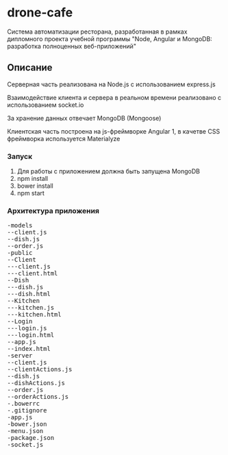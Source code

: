 <h1>drone-cafe</h1>

<p>Cистема автоматизации ресторана, разработанная в рамках дипломного проекта учебной программы "Node, Angular и MongoDB: разработка полноценных веб-приложений"</p> 

<h2>Описание</h2>
<p>Серверная часть реализована на Node.js с использованием express.js</p>
<p>Взаимодействие клиента и сервера в реальном времени реализовано с использованием socket.io</p>
<p>За хранение данных отвечает MongoDB (Mongoose)</p>
<p>Клиентская часть построена на js-фреймворке Angular 1, в качетве CSS фреймворка используется Materialyze</p>

<h3>Запуск</h3>
<ol>
<li>Для работы с приложением должна быть запущена MongoDB</li>
<li>npm install</li>
<li>bower install</li>
<li>npm start</li>
</ol>

<h3>Архитектура приложения</h3>
<pre>
-models
--client.js
--dish.js
--order.js
-public
--Client
---client.js
---client.html
--Dish
---dish.js
---dish.html
--Kitchen
---kitchen.js
---kitchen.html
--Login
---login.js
---login.html
--app.js
--index.html
-server
--client.js
--clientActions.js
--dish.js
--dishActions.js
--order.js
--orderActions.js
-.bowerrc
-.gitignore
-app.js
-bower.json
-menu.json
-package.json
-socket.js

</pre>
